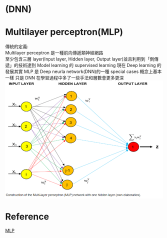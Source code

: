 # (DNN)

# Multilayer perceptron(MLP)

傳統的定義:  
Multilayer perceptron 是一種前向傳遞類神經網路  
至少包含三層 layer(Input layer, Hidden layer, Output layer)並且利用到「倒傳遞」的技術達到 Model learning 的 supervised learning
現在 Deep learning 的發展其實 MLP 是 Deep neurla network(DNN)的一種 special cases 概念上基本一樣
只是 DNN 在學習過程中多了一些手法和層數會更多更深
![Multilayer perceptron](<./Images/Construction%20of%20the%20Multilayer%20perceptron(MLP)%20network.png> "Multilayer perceptron")

# Reference

[MLP](https://hackmd.io/@wayne0509/ryTVXpmMw)
